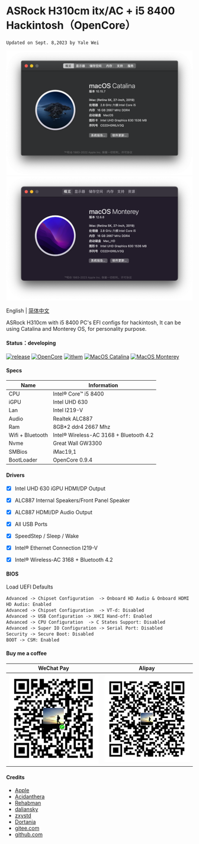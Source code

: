 # ASRock H310cm itx/AC + i5 8400 Hackintosh（OpenCore）
`Updated on Sept. 8,2023 by Yale Wei `

![Catalina](./pic/Catalina10.15.7_2023-09-08.png)![Monterey](./pic/Monterey12.6.8_2023-09-08.png)

English | [简体中文](./README-zh_CN.md)  

ASRock H310cm with i5 8400 PC's EFI configs for hackintosh, It can be using Catalina and Monterey OS, for personality purpose.

#### Status：developing
[![release](https://img.shields.io/badge/Download-latest-brightgreen.svg)](https://github.com/longanw/nuc8i5beh/releases) [![OpenCore](https://img.shields.io/badge/OpenCore-0.9.4-blue.svg)](https://github.com/acidanthera/OpenCorePkg/releases/latest) [![itlwm](https://img.shields.io/badge/itlwm-2.3Alpha-blue.svg)](https://github.com/OpenIntelWireless/itlwm/releases) [![MacOS Catalina](https://img.shields.io/badge/macOS-10.15.7-brightgreen.svg)](https://www.apple.com/macos/catalina/) [![MacOS Monterey](https://img.shields.io/badge/macOS-12.6.8-purple.svg)](https://www.apple.com/macos/monterey/)

#### Specs

| Name             | Information                            |
| ---------------- | ---------------------------------------|
| CPU              | Intel® Core™ i5 8400                  |
| iGPU             | Intel UHD 630                   |
| Lan              | Intel I219-V                           |
| Audio            | Realtek ALC887                         |
| Ram              | 8GB*2 ddr4 2667 Mhz            |
| Wifi + Bluetooth | Intel® Wireless-AC 3168 + Bluetooth 4.2|
| Nvme             | Great Wall GW3300                       |
| SMBios           | iMac19,1                             |
| BootLoader       | OpenCore 0.9.4                         |

#### Drivers

- [x] Intel UHD 630 iGPU HDMI/DP Output
- [x] ALC887 Internal Speakers/Front Panel Speaker
- [x] ALC887 HDMI/DP Audio Output
- [x] All USB Ports 
- [x] SpeedStep / Sleep / Wake
- [x] Intel® Ethernet Connection I219-V
- [x] Intel® Wireless-AC 3168 + Bluetooth 4.2


#### BIOS
Load UEFI Defaults

``` 
Advanced -> Chipset Configuration  -> Onboard HD Audio & Onboard HDMI HD Audio: Enabled
Advanced -> Chipset Configuration  -> VT-d: Disabled
Advanced -> USB Configuration -> XHCI Hand-off: Enabled
Advanced -> CPU Configuration  -> C States Support: Disabled
Advanced -> Super IO Configuration -> Serial Port: Disabled
Security -> Secure Boot: Disabled
BOOT -> CSM: Enabled

```
 
#### Buy me a coffee

| WeChat Pay | Alipay | 
| ---| --- |
| ![WePay](./pic/WePay.png) | ![alipay](./pic/Alipay.png) |

#### Credits

- [Apple](https://www.apple.com) 
- [Acidanthera](https://github.com/acidanthera)
- [Rehabman](https://github.com/RehabMan) 
- [daliansky](https://github.com/daliansky) 
- [zxystd](https://github.com/OpenIntelWireless/itlwm)
- [Dortania](https://dortania.github.io/OpenCore-Install-Guide/)
- [gitee.com](https://gitee.com) 
- [github.com](https://github.com) 



